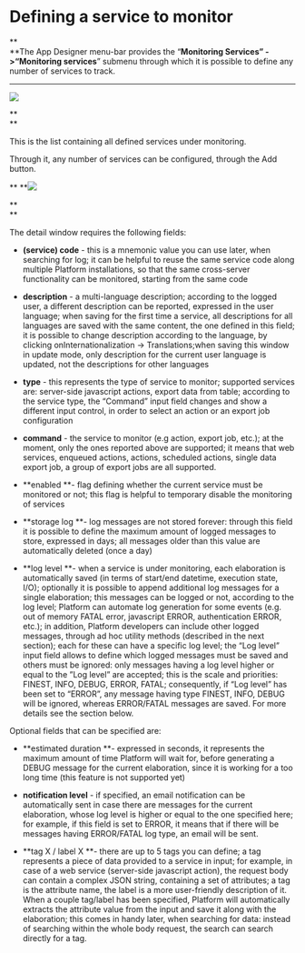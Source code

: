 # **Defining a service to monitor**

**    
**The App Designer menu-bar provides the “**Monitoring Services” -&gt;“Monitoring services**” submenu through which it is possible to define any number of services to track.

** **

![](https://lh5.googleusercontent.com/rN4424PTxWdB9jxbqeYIAGzWW3JxM8vhwyT9RCZFumFV0da4FQqHWoL7cPgbOKzKGd_SlzriTfZxL7P942Hr4vj8StFV5bFzstUgeKSkTiCa2Rf_SNHW6Hs5HDgjkNdo6IyLTrmx)

**    
**

This is the list containing all defined services under monitoring.

Through it, any number of services can be configured, through the Add button.

** **![](https://lh4.googleusercontent.com/lwVhgKdBjbUxmCaNzBJO761FusWWqQXbTEiuOPZXxL8QRZxU4IGJ8Gzgpa-7yFC1s8HqV9yj4xnapGolShQeFKPmgyQPi4M-aAKLRFWcfkz85i1IDcPweKUcchcHUGWIGTs5bYX7)

**    
**

The detail window requires the following fields:

* **\(service\) code** - this is a mnemonic value you can use later, when searching for log; it can be helpful to reuse the same service code along multiple Platform installations, so that the same cross-server functionality can be monitored, starting from the same code

* **description** - a multi-language description; according to the logged user, a different description can be reported, expressed in the user language; when saving for the first time a service, all descriptions for all languages are saved with the same content, the one defined in this field; it is possible to change description according to the language, by clicking onInternationalization -&gt; Translations;when saving this window in update mode, only description for the current user language is updated, not the descriptions for other languages

* **type** - this represents the type of service to monitor; supported services are: server-side javascript actions, export data from table; according to the service type, the “Command” input field changes and show a different input control, in order to select an action or an export job configuration

* **command** - the service to monitor \(e.g action, export job, etc.\); at the moment, only the ones reported above are supported; it means that web services, enqueued actions, actions, scheduled actions, single data export job, a group of export jobs are all supported.

* **enabled **- flag defining whether the current service must be monitored or not; this flag is helpful to temporary disable the monitoring of services

* **storage log **- log messages are not stored forever: through this field it is possible to define the maximum amount of logged messages to store, expressed in days; all messages older than this value are automatically deleted \(once a day\)

* **log level **- when a service is under monitoring, each elaboration is automatically saved \(in terms of start/end datetime, execution state, I/O\); optionally it is possible to append additional log messages for a single elaboration; this messages can be logged or not, according to the log level; Platform can automate log generation for some events \(e.g. out of memory FATAL error, javascript ERROR, authentication ERROR, etc.\); in addition, Platform developers can include other logged messages, through ad hoc utility methods \(described in the next section\); each for these can have a specific log level; the “Log level” input field allows to define which logged messages must be saved and others must be ignored: only messages having a log level higher or equal to the ”Log level” are accepted; this is the scale and priorities: FINEST, INFO, DEBUG, ERROR, FATAL; consequently, if “Log level” has been set to “ERROR”, any message having type FINEST, INFO, DEBUG will be ignored, whereas ERROR/FATAL messages are saved. For more details see the section below.

Optional fields that can be specified are:

* **estimated duration **- expressed in seconds, it represents the maximum amount of time Platform will wait for, before generating a DEBUG message for the current elaboration, since it is working for a too long time \(this feature is not supported yet\)

* **notification level** - if specified, an email notification can be automatically sent in case there are messages for the current elaboration, whose log level is higher or equal to the one specified here; for example, if this field is set to ERROR, it means that if there will be messages having ERROR/FATAL log type, an email will be sent.

* **tag X / label X **- there are up to 5 tags you can define; a tag represents a piece of data provided to a service in input; for example, in case of a web service \(server-side javascript action\), the request body can contain a complex JSON string, containing a set of attributes; a tag is the attribute name, the label is a more user-friendly description of it. When a couple tag/label has been specified, Platform will automatically extracts the attribute value from the input and save it along with the elaboration; this comes in handy later, when searching for data: instead of searching within the whole body request, the search can search directly for a tag.



